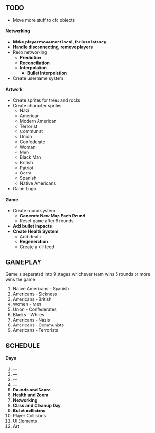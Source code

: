## TODO

* Move more stuff to cfg objects

#### Networking
* **Make player movement local, for less latency**
* **Handle disconnecting, remove players**
* Redo networking
  * **Prediction**
  * **Reconciliation**
  * **Interpolation**
    * **Bullet Interpolation**
* Create username system

#### Artwork
* Create sprites for trees and rocks
* Create character sprites
  * Nazi
  * American
  * Modern American
  * Terrorist
  * Communist
  * Union
  * Confederate
  * Woman
  * Man
  * Black Man
  * British
  * Patriot
  * Germ
  * Spanish
  * Native Americans
* Game Logo

#### Game
* Create round system
  * **Generate New Map Each Round**
  * Reset game after 9 rounds
* **Add bullet impacts**
* **Create Health System**
  * Add death
  * **Regeneration**
  * Create a kill feed



## GAMEPLAY

Game is seperated into 9 stages whichever team wins 5 rounds or more wins the game
1. Native Americans - Spanish
2. Americans - Sickness
3. Americans - British
4. Women - Men
5. Union - Confederates
6. Blacks - Whites
7. Americans - Nazis
8. Americans - Communists
9. Americans - Terrorists


## SCHEDULE

#### Days
1. **--**
2. **--**
3. **--**
4. **--**
5. **Rounds and Score**
6. **Health and Zoom**
7. **Networking**
8. **Class and Cleanup Day**
9. **Bullet collisions**
10. Player Collisions
10. UI Elements
11. Art
